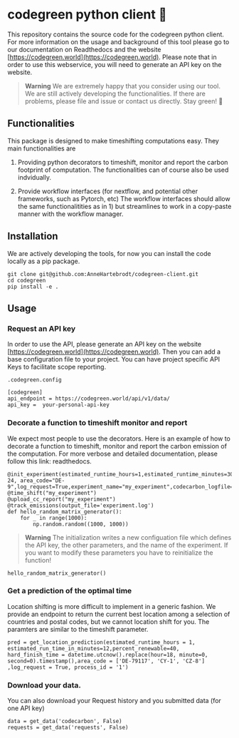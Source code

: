 # codegreen python client :seedling:
This repository contains the source code for the codegreen python client. For more information on the usage and background of this tool please go to our documentation on Readthedocs and the website [https://codegreen.world](https://codegreen.world). Please note that in order to use this webservice, you will need to generate an API key on the website.

> **Warning**
> We are extremely happy that you consider using our tool. We are still actively developing the functionalities. If there are problems, please file and issue or contact us directly. Stay green! :seedling:

##
## Functionalities
This package is designed to make timeshifting computations easy. They main functionalities are
1. Providing python decorators to timeshift, monitor and report the carbon footprint of computation. The functionalities can of course also be used indvidually.

2. Provide workflow interfaces (for nextflow, and potential other frameworks, such as Pytorch, etc)
The workflow interfaces should allow the same functionalitities as in 1) but streamlines to work in a copy-paste manner with the workflow manager.

## Installation

We are actively developing the tools, for now you can install the code locally as a pip package.
```
git clone git@github.com:AnneHartebrodt/codegreen-client.git
cd codegreen
pip install -e .
```
## Usage
### Request an API key
In order to use the API, please generate an API key on the website [https://codegreen.world](https://codegreen.world).  Then you can add a base configuration file to your project. You can have project specific API Keys to facilitate scope reporting.

```.codegreen.config```
```
[codegreen]
api_endpoint = https://codegreen.world/api/v1/data/
api_key =  your-personal-api-key
```

### Decorate a function to timeshift monitor and report
We expect most people to use the decorators. Here is an example of how to decorate a function to timeshift, monitor and report the carbon emission of the computation.
For more verbose and detailed documentation, please follow this link: readthedocs.

```
@init_experiment(estimated_runtime_hours=1,estimated_runtime_minutes=30,percent_renewable=40,allowed_delay_hours= 24, area_code="DE-9",log_request=True,experiment_name="my_experiment",codecarbon_logfile="experiment.log",nextflow_logfile="nextflow.log",overwrite=True)
@time_shift("my_experiment")
@upload_cc_report("my_experiment")
@track_emissions(output_file='experiment.log')
def hello_random_matrix_generator():
    for _ in range(1000):
        np.random.random((1000, 1000))

```
> **Warning**
> The initialization writes a new configuation file which defines the API key, the other parameters, and the name of the experiment. If you want to modify these parameters you have to reinitialize the function!
```
hello_random_matrix_generator()
```

### Get a prediction of the optimal time
Location shifting is more difficult to implement in a generic fashion. We provide an endpoint to return the current best location among a selection of countries and postal codes, but we cannot location shift for you. The paramters are similar to the timeshift parameter.
```
pred = get_location_prediction(estimated_runtime_hours = 1, estimated_run_time_in_minutes=12,percent_renewable=40, hard_finish_time = datetime.utcnow().replace(hour=18, minute=0, second=0).timestamp(),area_code = ['DE-79117', 'CY-1', 'CZ-8'] ,log_request = True, process_id = '1')

```

### Download your data.
You can also download your Request history and you submitted data (for one API key)

```
data = get_data('codecarbon', False)
requests = get_data('requests', False)

```


